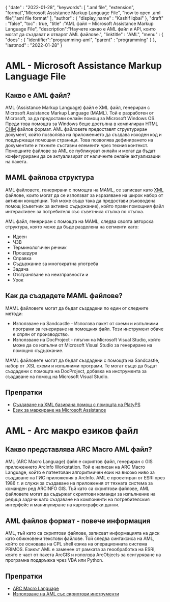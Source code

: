 
{
  "date" : "2022-01-28",
  "keywords": [ ".aml file", "extension", "format","Microsoft Assistance Markup Language File", "how to open .aml file","aml file format" ],
  "author" : {
    "display_name" : "Kashif Iqbal"
},
  "draft" : "false",
  "toc" : true,
  "title" :"AML файл – Microsoft Assistance Markup Language File",
  "description":"Научете какво е AML файл и API, които могат да създават и отварят AML файлове.",
  "linktitle" : "AML",
  "menu" : {
    "docs" : {
      "identifier":"programming-aml",
      "parent" : "programming"
}
},
  "lastmod" : "2022-01-28"
}

# AML - Microsoft Assistance Markup Language File

## Какво е AML файл?

AML (Assistance Markup Language) файл е XML файл, генериран с Microsoft Assistance Markup Language (MAML). Той е разработен от Microsoft, за да предостави онлайн помощ за Microsoft Windows OS. Преди това помощта за Windows беше достъпна в компилиран HTML [CHM](/bg/web/chm/) файлов формат. AML файловете предоставят структуриран документ, който позволява на приложението да създава изходен код и поддържащи помощни страници. Това позволява дефинирането на документите и техните съставни елементи чрез техния контекст. Помощните файлове за AML се публикуват онлайн и могат да бъдат конфигурирани да се актуализират от наличните онлайн актуализации на пакета.

## MAML файлова структура

AML файловете, генерирани с помощта на MAML, се записват като [XML](/bg/web/xml/) файлове, които могат да се използват за изразяване на широк набор от активни концепции. Той може също така да предостави ръководена помощ (съветник за активно съдържание), който прави помощния файл интерактивен за потребителя със съветника стъпка по стъпка.

AML файл, генериран с помощта на MAML, следва своята авторска структура, която може да бъде разделена на сегменти като:

* Идеен
* ЧЗВ
* Терминологичен речник
* Процедура
* Справка
* Съдържание за многократна употреба
* Задача
* Отстраняване на неизправности и
* Урок

## Как да създадете MAML файлове?

MAML файловете могат да бъдат създадени по един от следните методи:

* Използване на Sandcastle - Използва пакет от схеми и изпълними програми за генериране на помощния файл. Този инструмент обаче е спрян от производство.
* Използване на DocProject - плъгин на Microsoft Visual Studio, който може да се изпълни от Microsoft Visual Studio за генериране на помощно съдържание.

MAML файловете могат да бъдат създадени с помощта на Sandcastle, набор от .XSL схеми и изпълними програми. Те могат също да бъдат създадени с помощта на DocProject, добавка на инструмента за създаване на помощ на Microsoft Visual Studio.

## Препратки

* [Създаване на XML базирана помощ с помощта на PlatyPS](https://learn.microsoft.com/en-us/powershell/utility-modules/platyps/create-help-using-platyps?view=ps-modules)
* [Език за маркиране на Microsoft Assistance](https://en.wikipedia.org/wiki/Microsoft_Assistance_Markup_Language)

# AML - Arc макро езиков файл

## Какво представлява ARC Macro AML файл?

AML (ARC Macro Language) файл е скриптов файл, генериран с GIS приложението ArcInfo Workstation. Той е написан на ARC Macro Language, който е патентован алгоритмичен език на високо ниво за създаване на ГИС приложения в ArcInfo. AML е проектиран от ESRI през 1986 г. и служи за създаване на приложения от тяхната система за команден ред ARCINFO GIS. Тъй като са скриптови файлове, AML файловете могат да съдържат скриптови команди за изпълнение на редица задачи като създаване на компоненти на потребителския интерфейс и манипулиране на картографски данни.

## AML файлов формат - повече информация

AML, тъй като са скриптови файлове, записват информацията на диск като обикновени текстови файлове. Той следва синтаксиса на AML, който се основава на CPL shell езика на операционната система PRIMOS. Езикът AML е заменен от рамката за геообработка на ESRI, която е част от пакета ArcGIS и използва ArcObjects за осигуряване на програмна поддръжка чрез VBA или Python.

## Препратки

* [ARC Macro Language](https://en.wikipedia.org/wiki/ARC_Macro_Language)
* [Използване на AML със скриптови инструменти](https://desktop.arcgis.com/en/arcmap/latest/analyze/creating-tools/using-amls-with-script-tools.htm)


